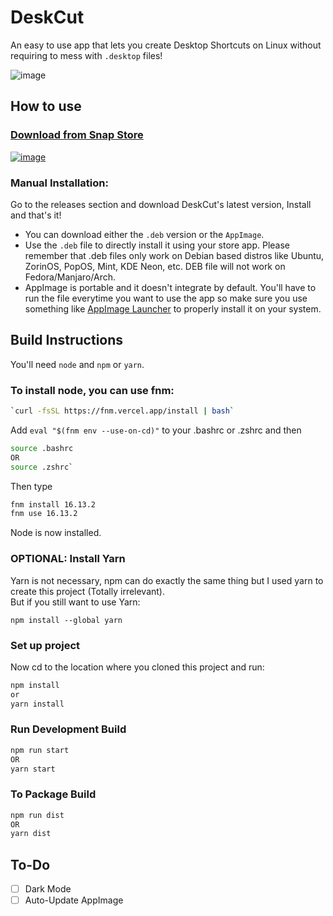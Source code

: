 # DeskCut
An easy to use app that lets you create Desktop Shortcuts on Linux without requiring to mess with `.desktop` files!

![image](https://user-images.githubusercontent.com/25067102/152531646-1988e573-bd4d-495b-8d63-de00a3905c29.png)

## How to use
### <a href="https://snapcraft.io/deskcut" target="_blank">Download from Snap Store</a>
<a href="https://snapcraft.io/deskcut">![image](https://snapcraft.io/static/images/badges/en/snap-store-black.svg)</a>

### Manual Installation:
Go to the releases section and download DeskCut's latest version, Install and that's it!   

- You can download either the `.deb` version or the `AppImage`.   
- Use the `.deb` file to directly install it using your store app. Please remember that .deb files only work on Debian based distros like Ubuntu, ZorinOS, PopOS, Mint, KDE Neon, etc. DEB file will not work on Fedora/Manjaro/Arch.   
- AppImage is portable and it doesn't integrate by default. You'll have to run the file everytime you want to use the app so make sure you use something like <a href="https://github.com/TheAssassin/AppImageLauncher/releases/" target="_blank">AppImage Launcher</a> to properly install it on your system. 


## Build Instructions

You'll need `node` and `npm` or `yarn`.
### To install node, you can use fnm:
```bash
`curl -fsSL https://fnm.vercel.app/install | bash`   
```
Add `eval "$(fnm env --use-on-cd)"` to your .bashrc or .zshrc and then   
```bash
source .bashrc
OR
source .zshrc`
```
Then type
```bash
fnm install 16.13.2
fnm use 16.13.2
```
Node is now installed.

### OPTIONAL: Install Yarn
Yarn is not necessary, npm can do exactly the same thing but I used yarn to create this project (Totally irrelevant).   
But if you still want to use Yarn:   
```
npm install --global yarn
```
### Set up project
Now cd to the location where you cloned this project and run:   
```bash
npm install
or
yarn install
```

### Run Development Build
```bash
npm run start
OR
yarn start
```

### To Package Build
```bash
npm run dist
OR
yarn dist
```

## To-Do

- [ ] Dark Mode
- [ ] Auto-Update AppImage
